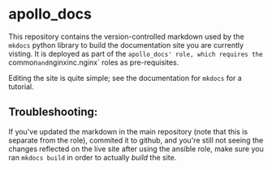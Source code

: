 # apollo_docs

This repository contains the version-controlled markdown used by the `mkdocs` python library to build the documentation site you are currently visting. It is deployed as part of the `apollo_docs' role, which requires the `common` and `nginxinc.nginx` roles as pre-requisites.

Editing the site is quite simple; see the documentation for `mkdocs` for a tutorial.

## Troubleshooting: 

If you've updated the markdown in the main repository (note that this is separate from the role), commited it to github, and you're still not seeing the changes reflected on the live site after using the ansible role, make sure you ran `mkdocs build` in order to actually *build* the site.


